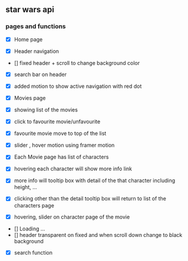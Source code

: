## star wars api

### pages and functions

- [x] Home page

- [x] Header navigation
- [] fixed header + scroll to change background color
- [x] search bar on header
- [x] added motion to show active navigation with red dot

- [x] Movies page
- [x] showing list of the movies
- [x] click to favourite movie/unfavourite
- [x] favourite movie move to top of the list
- [x] slider , hover motion using framer motion

- [x] Each Movie page has list of characters
- [x] hovering each character will show more info link
- [x] more info will tooltip box with detail of the that character including height, ...
- [x] clicking other than the detail tooltip box will return to list of the characters page
- [x] hovering, slider on character page of the movie

- [] Loading ...
- [] header transparent on fixed and when scroll down change to black background
- [x] search function
